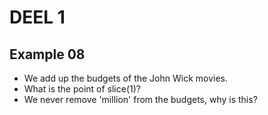# DEEL 1
## Example 08
* We add up the budgets of the John Wick movies.
* What is the point of slice(1)?
* We never remove 'million' from the budgets, why is this?
